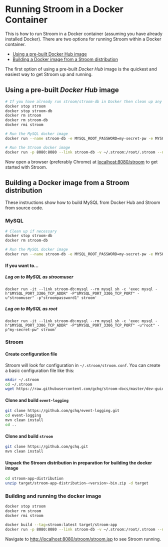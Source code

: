 # Running Stroom in a Docker Container

This is how to run Stroom in a Docker container (assuming you have already installed Docker). There are two options for running Stroom within a Docker container.

* [Using a pre-built Docker Hub image](#using-a-pre-built-docker-hub-image)
* [Building a Docker image from a Stroom distribution](#building-a-docker-image-from-a-stroom-distribution)

The first option of using a pre-built _Docker Hub_ image is the quickest and easiest way to get Stroom up and running.

## Using a pre-built _Docker Hub_ image

```bash
# If you have already run stroom/stroom-db in Docker then clean up any old images
docker stop stroom
docker stop stroom-db
docker rm stroom
docker rm stroom-db
docker rmi stroom

# Run the MySQL docker image
docker run --name stroom-db -e MYSQL_ROOT_PASSWORD=my-secret-pw -e MYSQL_USER=stroomuser -e MYSQL_PASSWORD=stroompassword1 -e MYSQL_DATABASE=stroom -d mysql:5.5

# Run the Stroom docker image
docker run -p 8080:8080 --link stroom-db -v ~/.stroom:/root/.stroom --name=stroom -e STROOM_JDBC_DRIVER_URL="jdbc:mysql://stroom-db/stroom?useUnicode=yes&characterEncoding=UTF-8" -e STROOM_JDBC_DRIVER_USERNAME="stroomuser" -e STROOM_JDBC_DRIVER_PASSWORD="stroompassword1" gchq/stroom
```

Now open a browser (preferably Chrome) at [localhost:8080/stroom](http://localhost:8080/stroom) to get started with Stroom.

## Building a Docker image from a Stroom distribution

These instructions show how to build MySQL from Docker Hub and Stroom from source code. 

### MySQL 
```bash
# Clean up if necessary
docker stop stroom-db
docker rm stroom-db

# Run the MySQL docker image
docker run --name stroom-db -e MYSQL_ROOT_PASSWORD=my-secret-pw -e MYSQL_USER=stroomuser -e MYSQL_PASSWORD=stroompassword1 -e MYSQL_DATABASE=stroom -d mysql:5.5
```

#### If you want to...
##### Log on to MySQL as stroomuser
`docker run -it --link stroom-db:mysql --rm mysql sh -c 'exec mysql -h"$MYSQL_PORT_3306_TCP_ADDR" -P"$MYSQL_PORT_3306_TCP_PORT" -u"stroomuser" -p"stroompassword1" stroom'`

##### Log on to MySQL as root
`docker run -it --link stroom-db:mysql --rm mysql sh -c 'exec mysql -h"$MYSQL_PORT_3306_TCP_ADDR" -P"$MYSQL_PORT_3306_TCP_PORT" -u"root" -p"my-secret-pw" stroom'`



### Stroom

#### Create configuration file
Stroom will look for configuration in `~/.stroom/stroom.conf`. You can create a basic configuration file like this:

```bash
mkdir ~/.stroom
cd ~/.stroom
wget https://raw.githubusercontent.com/gchq/stroom-docs/master/dev-guide/resources/stroom.conf
```

#### Clone and build `event-logging`

```bash
git clone https://github.com/gchq/event-logging.git
cd event-logging
mvn clean install
cd ..
```

#### Clone and build `stroom`

```bash
git clone https://github.com/gchq.git
mvn clean install
```

####  Unpack the Stroom distribution in preparation for building the docker image

```bash
cd stroom-app-distribution
unzip target/stroom-app-distribution-<version>-bin.zip -d target
```

### Building and running the docker image

```bash
docker stop stroom
docker rm stroom
docker rmi stroom

docker build --tag=stroom:latest target/stroom-app
docker run -p 8080:8080 --link stroom-db -v ~/.stroom:/root/.stroom --name=stroom -e STROOM_JDBC_DRIVER_URL="jdbc:mysql://stroom-db/stroom?useUnicode=yes&characterEncoding=UTF-8" -e STROOM_JDBC_DRIVER_USERNAME="stroomuser" -e STROOM_JDBC_DRIVER_PASSWORD="stroompassword1" stroom
```

Navigate to [http://localhost:8080/stroom/stroom.jsp](http://localhost:8080/stroom/stroom.jsp) to see Stroom running.
